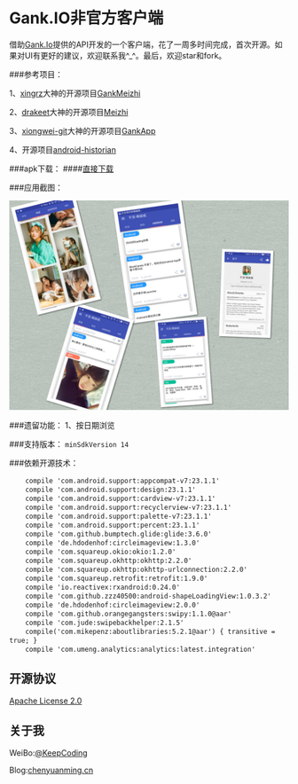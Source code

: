 # Gank.IO非官方客户端
借助[Gank.Io](http://gank.io/)提供的API开发的一个客户端，花了一周多时间完成，首次开源。如果对UI有更好的建议，欢迎联系我^_^。最后，欢迎star和fork。

###参考项目：

1、[xingrz](http://xingrz.me/)大神的开源项目[GankMeizhi](https://github.com/xingrz/GankMeizhi)

2、[drakeet](http://drakeet.me)大神的开源项目[Meizhi](https://github.com/drakeet/Meizhi)

3、[xiongwei-git](https://github.com/xiongwei-git)大神的开源项目[GankApp](https://github.com/xiongwei-git/GankApp)

4、开源项目[android-historian](https://github.com/mwolfson/android-historian)

###apk下载：
####[直接下载](http://fir.im/gankmeizhi)

###应用截图：

![img](screenshot/meizhi.jpg)


###遗留功能：
1、按日期浏览

###支持版本：
`minSdkVersion 14`

###依赖开源技术：
```
    compile 'com.android.support:appcompat-v7:23.1.1'
    compile 'com.android.support:design:23.1.1'
    compile 'com.android.support:cardview-v7:23.1.1'
    compile 'com.android.support:recyclerview-v7:23.1.1'
    compile 'com.android.support:palette-v7:23.1.1'
    compile 'com.android.support:percent:23.1.1'
    compile 'com.github.bumptech.glide:glide:3.6.0'
    compile 'de.hdodenhof:circleimageview:1.3.0'
    compile 'com.squareup.okio:okio:1.2.0'
    compile 'com.squareup.okhttp:okhttp:2.2.0'
    compile 'com.squareup.okhttp:okhttp-urlconnection:2.2.0'
    compile 'com.squareup.retrofit:retrofit:1.9.0'
    compile 'io.reactivex:rxandroid:0.24.0'
    compile 'com.github.zzz40500:android-shapeLoadingView:1.0.3.2'
    compile 'de.hdodenhof:circleimageview:2.0.0'
    compile 'com.github.orangegangsters:swipy:1.1.0@aar'
    compile 'com.jude:swipebackhelper:2.1.5'
    compile('com.mikepenz:aboutlibraries:5.2.1@aar') { transitive = true; }
    compile 'com.umeng.analytics:analytics:latest.integration'
```
## 开源协议

[Apache License 2.0](LICENSE)


## 关于我

WeiBo:[@KeepCoding](http://weibo.com/123466678)

Blog:[chenyuanming.cn](http://www.chenyuanming.cn)